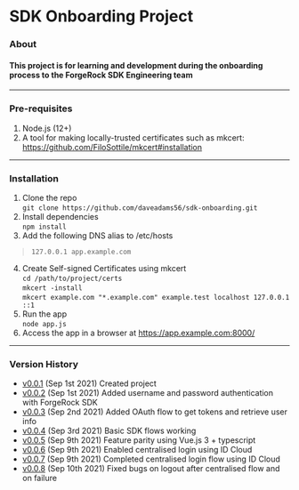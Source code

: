 # SDK Onboarding Project

### About
#### This project is for learning and development during the onboarding process to the ForgeRock SDK Engineering team

---
### Pre-requisites
1. Node.js (12+)
2. A tool for making locally-trusted certificates such as mkcert: https://github.com/FiloSottile/mkcert#installation
---
### Installation
1. Clone the repo\
`git clone https://github.com/daveadams56/sdk-onboarding.git`
2. Install dependencies\
`npm install`
3. Add the following DNS alias to /etc/hosts
> `127.0.0.1 app.example.com`
4. Create Self-signed Certificates using mkcert\
`cd /path/to/project/certs`\
`mkcert -install`\
`mkcert example.com "*.example.com" example.test localhost 127.0.0.1 ::1`
5. Run the app\
`node app.js`
6. Access the app in a browser at https://app.example.com:8000/

---
### Version History
- [v0.0.1](https://github.com/daveadams56/sdk-onboarding/commit/943c8dadafee673ced2289e26665f99eb5d3a058) (Sep 1st 2021) Created project 
- [v0.0.2](https://github.com/daveadams56/sdk-onboarding/commit/88b73117eca66fd59333b42292021a1f456b6510) (Sep 1st 2021) Added username and password authentication with ForgeRock SDK
- [v0.0.3](https://github.com/daveadams56/sdk-onboarding/commit/74d552ca404434affd24d73b8d23e92464ba28bf) (Sep 2nd 2021) Added OAuth flow to get tokens and retrieve user info
- [v0.0.4](https://github.com/daveadams56/sdk-onboarding/commit/03138e39010239230adb8ecaaaa4c7bbb66ffdd3) (Sep 3rd 2021) Basic SDK flows working
- [v0.0.5](https://github.com/daveadams56/sdk-onboarding/commit/dd0384844ca0e1722e703a0de059ee7ee385e4d4) (Sep 9th 2021) Feature parity using Vue.js 3 + typescript
- [v0.0.6](https://github.com/daveadams56/sdk-onboarding/commit/30b0a68afc9e0af2ecbd1df259584fbbf9659d59) (Sep 9th 2021) Enabled centralised login using ID Cloud
- [v0.0.7](https://github.com/daveadams56/sdk-onboarding/commit/99a3514ecdfbdde4b910e8d1205bf3ccafdc0ae2) (Sep 9th 2021) Completed centralised login flow using ID Cloud
- [v0.0.8](https://github.com/daveadams56/sdk-onboarding/commit/cc3faa6c1b9123c4f4bc0beb6e8896f8082c80df) (Sep 10th 2021) Fixed bugs on logout after centralised flow and on failure